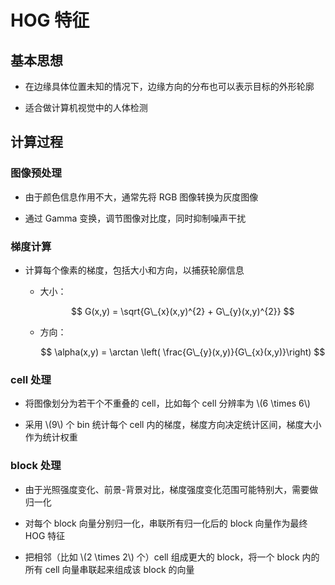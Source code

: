 <script type="text/javascript" src="http://cdn.mathjax.org/mathjax/latest/MathJax.js?config=default"></script>

# HOG 特征

## 基本思想

- 在边缘具体位置未知的情况下，边缘方向的分布也可以表示目标的外形轮廓

- 适合做计算机视觉中的人体检测

## 计算过程

### 图像预处理

- 由于颜色信息作用不大，通常先将 RGB 图像转换为灰度图像

- 通过 Gamma 变换，调节图像对比度，同时抑制噪声干扰

### 梯度计算

- 计算每个像素的梯度，包括大小和方向，以捕获轮廓信息

	- 大小：

		$$ G(x,y) = \sqrt{G\_{x}(x,y)^{2} + G\_{y}(x,y)^{2}} $$

	- 方向：

		$$ \alpha(x,y) = \arctan \left( \frac{G\_{y}(x,y)}{G\_{x}(x,y)}\right) $$

### cell 处理

- 将图像划分为若干个不重叠的 cell，比如每个 cell 分辨率为 \\(6 \times 6\\)

- 采用 \\(9\\) 个 bin 统计每个 cell 内的梯度，梯度方向决定统计区间，梯度大小作为统计权重

### block 处理

- 由于光照强度变化、前景-背景对比，梯度强度变化范围可能特别大，需要做归一化

- 对每个 block 向量分别归一化，串联所有归一化后的 block 向量作为最终 HOG 特征

- 把相邻（比如 \\(2 \times 2\\) 个）cell 组成更大的 block，将一个 block 内的所有 cell 向量串联起来组成该 block 的向量